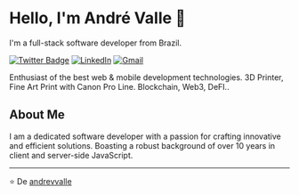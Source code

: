 # Hello, I'm André Valle 👋

I'm a full-stack software developer from Brazil.

[![Twitter Badge](https://img.shields.io/badge/-@andrevitorvalle-00875f?style=flat-square&labelColor=00875f&logo=twitter&logoColor=white&link=https://twitter.com/andrevitorvalle)](https://twitter.com/andrevitorvalle) 
[![LinkedIn](https://img.shields.io/badge/linkedin-%230077B5.svg?style=for-the-badge&logo=linkedin&logoColor=white)](https://www.linkedin.com/in/andrevvalle/)
[![Gmail](https://img.shields.io/badge/Gmail-D14836?style=for-the-badge&logo=gmail&logoColor=white)](mailto:andrevvalle@gmail.com)

Enthusiast of the best web & mobile development technologies. 3D Printer, Fine Art Print with Canon Pro Line. Blockchain, Web3, DeFI..

## About Me
I am a dedicated software developer with a passion for crafting innovative and efficient solutions. Boasting a robust background of over 10 years in client and server-side JavaScript.

---

⭐️ De [andrevvalle](https://github.com/andrevvalle)
